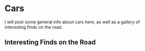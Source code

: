 # Cars

I will post some general info about cars here, as well as a gallery of interesting finds on the road.

## Interesting Finds on the Road

